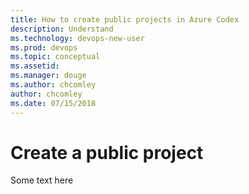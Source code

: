 ```yaml
---
title: How to create public projects in Azure Codex
description: Understand 
ms.technology: devops-new-user 
ms.prod: devops
ms.topic: conceptual
ms.assetid:  
ms.manager: douge
ms.author: chcomley
author: chcomley
ms.date: 07/15/2018
---
```

# Create a public project

Some text here